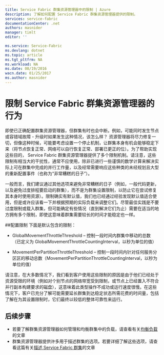 ```yaml
---
title: Service Fabric 群集资源管理器中的限制 | Azure
description: 了解如何配置 Service Fabric 群集资源管理器提供的限制。
services: service-fabric
documentationCenter: .net
authors: masnider
manager: timlt
editor: ''

ms.service: Service-Fabric
ms.devlang: dotnet
ms.topic: article
ms.tgt_pltfrm: NA
ms.workload: NA
ms.date: 08/19/2016
wacn.date: 01/25/2017
ms.author: masnider
---
```


# 限制 Service Fabric 群集资源管理器的行为
即使已正确配置群集资源管理器，但群集有时也会中断。例如，可能同时发生节点或容错域故障 - 升级时如果发生这种情况，该怎么样？ 资源管理器将尽力修复一切，但像这种时候，可能要考虑设置一个停止机制，让群集本身有机会能够稳定下来（将节点恢复正常、网络可以自行恢复正常、部署已更正的位）。为了帮助实现这些目的， Service Fabric 群集资源管理器提供了多个限制机制。请注意，这些限制有相当大的干扰性，通常不应使用，除非已进行一些谨慎的数学计算来解决实际上可在群集中完成的并行工作量，以及经常需要响应这些种类的未经规划且大型的重新配置事件（也称为“非常糟糕的日子”）。

一般而言，我们建议通过其他选项来避免非常糟糕的日子（例如，一般代码更新，以及避免过度排程要启动的群集），而不是为群集设置限制，以防止它在尝试修复其本身时使用资源）。限制确实有默认值，我们也已经通过经验发现默认值适合使用，但是或许应该看一下并根据预期的实际负载来调整它们。尽管最佳实践是不要过度限制或载入群集，但可能确定有些情况（直到解决它们为止）需要在适当的地方拥有多个限制，即使这意味着群集需要较长的时间才能稳定也一样。

##配置限制
下面是默认包含的限制：

- GlobalMovementThrottleThreshold – 控制一段时间内群集中移动的总数（已定义为 GlobalMovementThrottleCountingInterval，以秒为单位的值）
- MovementPerPartitionThrottleThreshold – 控制一段时间内针对任何服务分区区的移动总数（MovementPerPartitionThrottleCountingInterval，以秒为单位的值）

    <Section Name="PlacementAndLoadBalancing">
         <Parameter Name="GlobalMovementThrottleThreshold" Value="1000" />
         <Parameter Name="GlobalMovementThrottleCountingInterval" Value="600" />
         <Parameter Name="MovementPerPartitionThrottleThreshold" Value="50" />
         <Parameter Name="MovementPerPartitionThrottleCountingInterval" Value="600" />
    </Section>

请注意，在大多数情况下，我们看到客户使用这些限制的原因是由于他们已经处于资源受限的环境（例如对个别节点的网络带宽受到限制，或节点上已经置入不符合并行副本构建要求的磁盘），这意味着此类型操作不成功或运行速度很慢。在这些情况下，客户已充分了解可能需要延长群集到达稳定状态所需花费的时间量，包括了解在为其设置限制时，它们最终以较低的整体可靠性来运行。

## 后续步骤
- 若要了解群集资源管理器如何管理和均衡群集中的负载，请查看有关[均衡负载](./service-fabric-cluster-resource-manager-balancing.md)的文章
- 群集资源管理器提供许多用于描述群集的选项。若要详细了解这些选项，请查看这篇有关[描述 Service Fabric 群集](./service-fabric-cluster-resource-manager-cluster-description.md)的文章

<!---HONumber=Mooncake_Quality_Review_0125_2017-->
